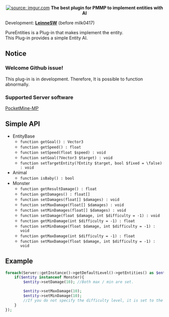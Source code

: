 <p align="center">
	<a href="https://github.com/LeinneSW/PureEntities"><img src="https://i.imgur.com/wSQCLmT.png" title="source: imgur.com"/></a>
	<b>The best plugin for PMMP to implement entities with AI</b>
</p>
Development: <b><a href="https://github.com/LeinneSW">LeinneSW</a></b> (before milk0417)

PureEntities is a Plug-in that makes implement the entity.  
This Plug-in provides a simple Entity AI.

## Notice

### Welcome Github issue!
This plug-in is in development. Therefore, It is possible to function abnormally.

### Supported Server software
[PocketMine-MP](https://pmmp.io/)

## Simple API
  * EntityBase
    * `function getGoal() : Vector3`
    * `function getSpeed() : float`
    * `function setSpeed(float $speed) : void`
    * `function setGoal(?Vector3 $target) : void`
    * `function setTargetEntity(?Entity $target, bool $fixed = \false) : void`
  * Animal
    * `function isBaby() : bool`
  * Monster
    * `function getResultDamage() : float`
    * `function getDamages() : float[]`
    * `function setDamages(float[] $damages) : void`
    * `function setMaxDamage(float[] $damages) : void`
    * `function setMinDamages(float[] $damages) : void`
    * `function setDamage(float $damage, int $difficulty = -1) : void`
    * `function getMinDamage(int $difficulty = -1) : float`
    * `function setMinDamage(float $damage, int $difficulty = -1) : void`
    * `function getMaxDamage(int $difficulty = -1) : float`
    * `function setMaxDamage(float $damage, int $difficulty = -1) : void`

## Example
``` php
foreach(Server::getInstance()->getDefaultLevel()->getEntities() as $entity){
    if($entity instanceof Monster){
        $entity->setDamage(10); //Both max / min are set.

        $entity->setMaxDamage(10);
        $entity->setMinDamage(10);
        //If you do not specify the difficulty level, it is set to the current server difficulty level.
    }
});
```
